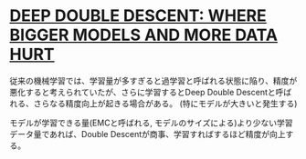 # [DEEP DOUBLE DESCENT: WHERE BIGGER MODELS AND MORE DATA HURT](https://arxiv.org/pdf/1912.02292.pdf)

従来の機械学習では、学習量が多すぎると過学習と呼ばれる状態に陥り、精度が悪化すると考えられていたが、さらに学習するとDeep Double Descentと呼ばれる、さらなる精度向上が起きる場合がある。
(特にモデルが大きいと発生する)

モデルが学習できる量(EMCと呼ばれる, モデルのサイズによる)より少ない学習データ量であれば、Double Descentが商事、学習すればするほど精度が向上する。
